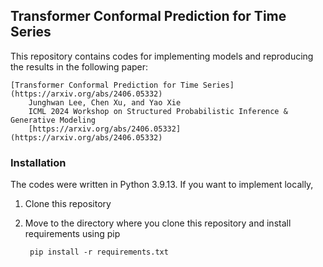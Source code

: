## Transformer Conformal Prediction for Time Series

This repository contains codes for implementing models and reproducing the results in the following paper:

    [Transformer Conformal Prediction for Time Series](https://arxiv.org/abs/2406.05332)
        Junghwan Lee, Chen Xu, and Yao Xie
        ICML 2024 Workshop on Structured Probabilistic Inference & Generative Modeling
        [https://arxiv.org/abs/2406.05332](https://arxiv.org/abs/2406.05332)

### Installation
The codes were written in Python 3.9.13. If you want to implement locally,

1. Clone this repository
2. Move to the directory where you clone this repository and install requirements using pip

        pip install -r requirements.txt